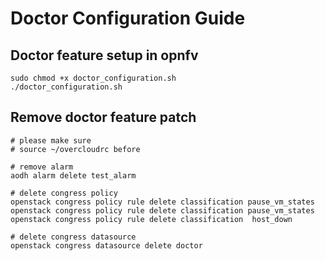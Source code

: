 # Doctor Configuration Guide

## Doctor feature setup in opnfv
```shell
sudo chmod +x doctor_configuration.sh
./doctor_configuration.sh
```
## Remove doctor feature patch
```shell
# please make sure 
# source ~/overcloudrc before

# remove alarm
aodh alarm delete test_alarm

# delete congress policy
openstack congress policy rule delete classification pause_vm_states
openstack congress policy rule delete classification pause_vm_states
openstack congress policy rule delete classification  host_down

# delete congress datasource
openstack congress datasource delete doctor
```